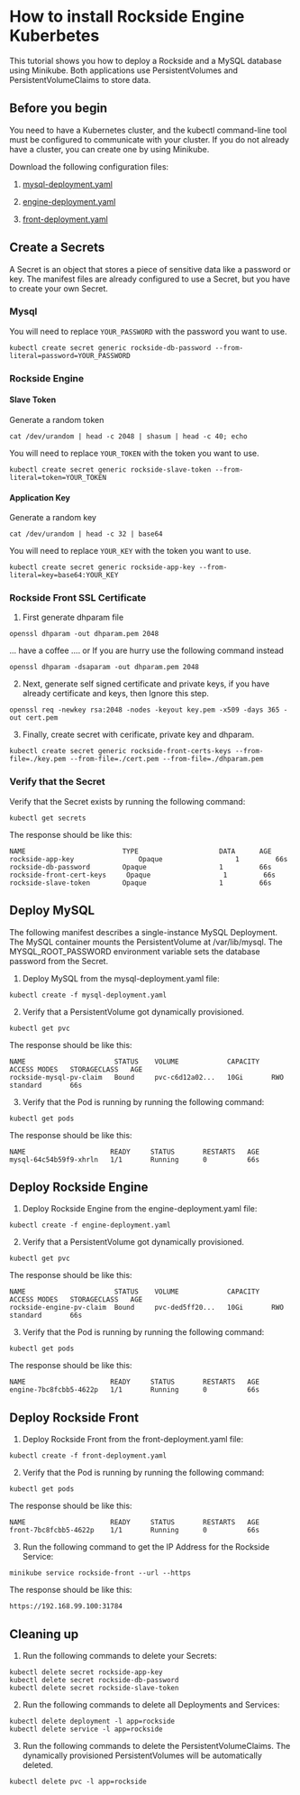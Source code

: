# How to install Rockside Engine Kuberbetes

This tutorial shows you how to deploy a Rockside and a MySQL database using Minikube. 
Both applications use PersistentVolumes and PersistentVolumeClaims to store data.

## Before you begin

You need to have a Kubernetes cluster, and the kubectl command-line tool must be configured to communicate with your cluster. 
If you do not already have a cluster, you can create one by using Minikube.

Download the following configuration files:

1) [mysql-deployment.yaml](mysql-deployment.yaml)

2) [engine-deployment.yaml](engine-deployment.yaml)

3) [front-deployment.yaml](front-deployment.yaml)

## Create a Secrets

A Secret is an object that stores a piece of sensitive data like a password or key. The manifest files are already configured to use a Secret, but you have to create your own Secret.

### Mysql

You will need to replace `YOUR_PASSWORD` with the password you want to use.

```
kubectl create secret generic rockside-db-password --from-literal=password=YOUR_PASSWORD
```

### Rockside Engine

#### Slave Token

Generate a random token

```
cat /dev/urandom | head -c 2048 | shasum | head -c 40; echo
```

You will need to replace `YOUR_TOKEN` with the token you want to use. 

```
kubectl create secret generic rockside-slave-token --from-literal=token=YOUR_TOKEN
```

#### Application Key

Generate a random key

```
cat /dev/urandom | head -c 32 | base64
```

You will need to replace `YOUR_KEY` with the token you want to use. 

```
kubectl create secret generic rockside-app-key --from-literal=key=base64:YOUR_KEY
```

### Rockside Front SSL Certificate

1) First generate dhparam file 

```
openssl dhparam -out dhparam.pem 2048
```

... have a coffee .... or If you are hurry use the following command instead

```
openssl dhparam -dsaparam -out dhparam.pem 2048
```

2) Next, generate self signed certificate and private keys, if you have already certificate and keys, then Ignore this step.

```
openssl req -newkey rsa:2048 -nodes -keyout key.pem -x509 -days 365 -out cert.pem
```

3) Finally, create secret with cerificate, private key and dhparam.

```
kubectl create secret generic rockside-front-certs-keys --from-file=./key.pem --from-file=./cert.pem --from-file=./dhparam.pem
```


### Verify that the Secret

Verify that the Secret exists by running the following command:

```
kubectl get secrets
```

The response should be like this:

```
NAME                  		TYPE                    DATA      AGE
rockside-app-key				Opaque                  1         66s
rockside-db-password  		Opaque                  1         66s
rockside-front-cert-keys	 Opaque                  1         66s
rockside-slave-token  		Opaque                  1         66s
```


## Deploy MySQL

The following manifest describes a single-instance MySQL Deployment. The MySQL container mounts the PersistentVolume at /var/lib/mysql. The MYSQL_ROOT_PASSWORD environment variable sets the database password from the Secret.

1) Deploy MySQL from the mysql-deployment.yaml file:

```
kubectl create -f mysql-deployment.yaml
```

2) Verify that a PersistentVolume got dynamically provisioned.

```
kubectl get pvc
```

The response should be like this:

```
NAME                      STATUS    VOLUME            CAPACITY   ACCESS MODES   STORAGECLASS   AGE
rockside-mysql-pv-claim   Bound     pvc-c6d12a02...   10Gi       RWO            standard       66s
```

3) Verify that the Pod is running by running the following command:

```
kubectl get pods
```

The response should be like this:

```
NAME                     READY     STATUS       RESTARTS   AGE
mysql-64c54b59f9-xhrln   1/1       Running		0          66s
```


## Deploy Rockside Engine

1) Deploy Rockside Engine from the engine-deployment.yaml file:

```
kubectl create -f engine-deployment.yaml
```

2) Verify that a PersistentVolume got dynamically provisioned.

```
kubectl get pvc
```

The response should be like this:

```
NAME                      STATUS    VOLUME            CAPACITY   ACCESS MODES   STORAGECLASS   AGE
rockside-engine-pv-claim  Bound     pvc-ded5ff20...   10Gi       RWO            standard       66s
```

3) Verify that the Pod is running by running the following command:

```
kubectl get pods
```

The response should be like this:

```
NAME                     READY     STATUS       RESTARTS   AGE
engine-7bc8fcbb5-4622p   1/1       Running		0          66s
```


## Deploy Rockside Front

1) Deploy Rockside Front from the front-deployment.yaml file:

```
kubectl create -f front-deployment.yaml
```

2) Verify that the Pod is running by running the following command:

```
kubectl get pods
```

The response should be like this:

```
NAME                     READY     STATUS       RESTARTS   AGE
front-7bc8fcbb5-4622p    1/1       Running		0          66s
```

3) Run the following command to get the IP Address for the Rockside Service:

```
minikube service rockside-front --url --https
```

The response should be like this:

```
https://192.168.99.100:31784
```


## Cleaning up


1) Run the following commands to delete your Secrets:

```
kubectl delete secret rockside-app-key
kubectl delete secret rockside-db-password
kubectl delete secret rockside-slave-token
```

2) Run the following commands to delete all Deployments and Services:

```
kubectl delete deployment -l app=rockside
kubectl delete service -l app=rockside
```

3) Run the following commands to delete the PersistentVolumeClaims. The dynamically provisioned PersistentVolumes will be automatically deleted.

```
kubectl delete pvc -l app=rockside
```

